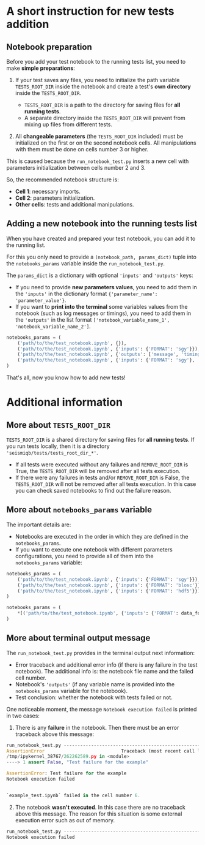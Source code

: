 # A short instruction for new tests addition

## Notebook preparation

Before you add your test notebook to the running tests list, you need to make **simple preparations**:

1. If your test saves any files, you need to initialize the path variable `TESTS_ROOT_DIR` inside the notebook and create a test's **own directory** inside the `TESTS_ROOT_DIR`.
    * `TESTS_ROOT_DIR` is a path to the directory for saving files for **all running tests**.
    * A separate directory inside the `TESTS_ROOT_DIR` will prevent from mixing up files from different tests.

2. All **changeable parameters** (the `TESTS_ROOT_DIR` included) must be initialized on the first or on the second notebook cells. All manipulations with them must be done on cells number 3 or higher.

This is caused because the `run_notebook_test.py` inserts a new cell with parameters initialization between cells number 2 and 3.

So, the recommended notebook structure is:
* **Cell 1**: necessary imports.
* **Cell 2**: parameters initialization.
* **Other cells**: tests and additional manipulations.

## Adding a new notebook into the running tests list

When you have created and prepared your test notebook, you can add it to the running list.

For this you only need to provide a `(notebook_path, params_dict)` tuple into the `notebooks_params` variable inside the `run_notebook_test.py`.

The `params_dict` is a dictionary with optional `'inputs'` and `'outputs'` keys:
* If you need to provide **new parameters values**, you need to add them in the `'inputs'` in the dictionary format `{'parameter_name': 'parameter_value'}`.
* If you want to **print into the terminal** some variables values from the notebook (such as log messages or timings), you need to add them in the `'outputs'` in the list format `['notebook_variable_name_1', 'notebook_variable_name_2']`.

```python
notebooks_params = (
    ('path/to/the/test_notebook.ipynb', {}),
    ('path/to/the/test_notebook.ipynb', {'inputs': {'FORMAT': 'sgy'}}),
    ('path/to/the/test_notebook.ipynb', {'outputs': ['message', 'timings']}),
    ('path/to/the/test_notebook.ipynb', {'inputs': {'FORMAT': 'sgy'}, 'outputs': ['message']})
)
```

That's all, now you know how to add new tests!

# Additional information

## More about `TESTS_ROOT_DIR`

`TESTS_ROOT_DIR` is a shared directory for saving files for **all running tests**.
If you run tests locally, then it is a directory `'seismiqb/tests/tests_root_dir_*'`.

* If all tests were executed without any failures and `REMOVE_ROOT_DIR` is True, the `TESTS_ROOT_DIR` will be removed after all tests execution.
* If there were any failures in tests and/or `REMOVE_ROOT_DIR` is False, the `TESTS_ROOT_DIR` will not be removed after all tests execution.
In this case you can check saved notebooks to find out the failure reason.

## More about `notebooks_params` variable

The important details are:
* Notebooks are executed in the order in which they are defined in the `notebooks_params`.
* If you want to execute one notebook with different parameters configurations, you need to provide all of them into the `notebooks_params` variable:

```python
notebooks_params = (
    ('path/to/the/test_notebook.ipynb', {'inputs': {'FORMAT': 'sgy'}}),
    ('path/to/the/test_notebook.ipynb', {'inputs': {'FORMAT': 'blosc'}}),
    ('path/to/the/test_notebook.ipynb', {'inputs': {'FORMAT': 'hdf5'}}),
)
```

```python
notebooks_params = (
    *[('path/to/the/test_notebook.ipynb', {'inputs': {'FORMAT': data_format}}) for data_format in ['sgy', 'blosc', 'hdf5']],
)
```

## More about terminal output message

The `run_notebook_test.py` provides in the terminal output next information:
* Error traceback and additional error info (if there is any failure in the test notebook). The additional info is: the notebook file name and the failed cell number.
* Notebook's `'outputs'` (if any variable name is provided into the `notebooks_params` variable for the notebook).
* Test conclusion: whether the notebook with tests failed or not.

One noticeable moment, the message `Notebook execution failed` is printed in two cases:

1. There is any **failure** in the notebook. Then there must be an error traceback above this message:

```python
run_notebook_test.py ---------------------------------------------------------------------------
AssertionError                            Traceback (most recent call last)
/tmp/ipykernel_38767/262262589.py in <module>
----> 1 assert False, "Test failure for the example"

AssertionError: Test failure for the example
Notebook execution failed


`example_test.ipynb` failed in the cell number 6.
```

2. The notebook **wasn't executed**. In this case there are no traceback above this message. The reason for this situation is some external execution error such as out of memory.

```python
run_notebook_test.py ---------------------------------------------------------------------------
Notebook execution failed
```
